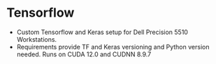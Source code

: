 # Tensorflow
- Custom Tensorflow and Keras setup for Dell Precision 5510 Workstations.
- Requirements provide TF and Keras versioning and Python version needed. Runs on CUDA 12.0 and CUDNN 8.9.7
